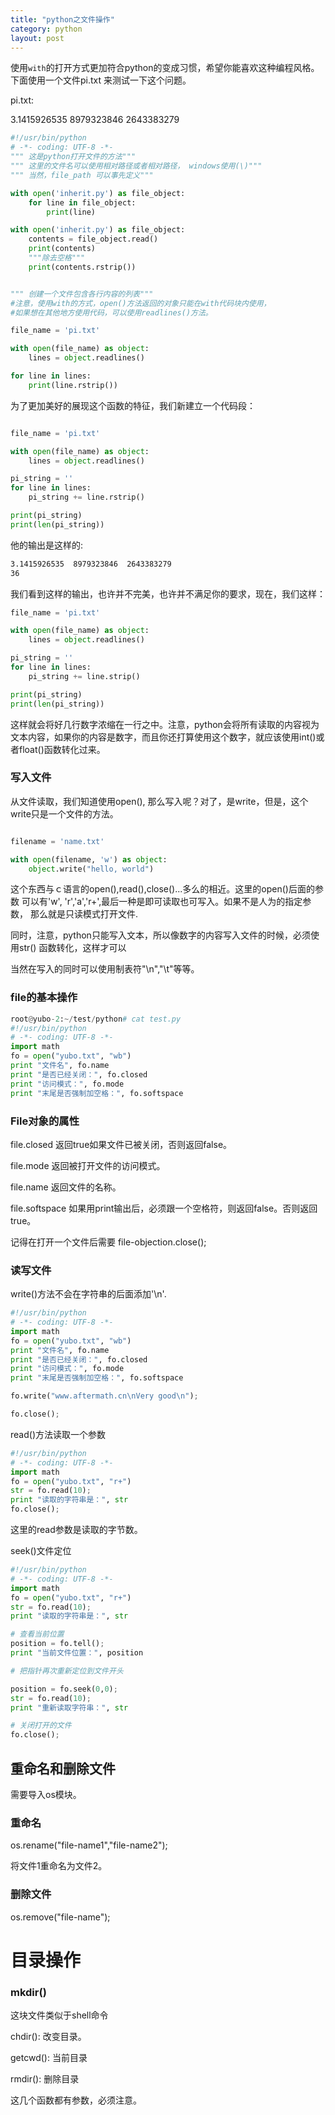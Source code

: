 ```yaml
---
title: "python之文件操作"
category: python
layout: post
---
```


使用`with`的打开方式更加符合python的变成习惯，希望你能喜欢这种编程风格。
下面使用一个文件pi.txt 来测试一下这个问题。

pi.txt:

3.1415926535
  8979323846
  2643383279

```python
#!/usr/bin/python
# -*- coding: UTF-8 -*-
""" 这是python打开文件的方法"""
""" 这里的文件名可以使用相对路径或者相对路径， windows使用(\)"""
""" 当然，file_path 可以事先定义"""

with open('inherit.py') as file_object:
	for line in file_object:
		print(line)

with open('inherit.py') as file_object:
	contents = file_object.read()
	print(contents)
	"""除去空格"""
	print(contents.rstrip())


""" 创建一个文件包含各行内容的列表"""
#注意，使用with的方式，open()方法返回的对象只能在with代码块内使用，
#如果想在其他地方使用代码，可以使用readlines()方法。

file_name = 'pi.txt'

with open(file_name) as object:
    lines = object.readlines()

for line in lines:
    print(line.rstrip())

```
为了更加美好的展现这个函数的特征，我们新建立一个代码段：

```python

file_name = 'pi.txt'

with open(file_name) as object:
    lines = object.readlines()

pi_string = ''
for line in lines:
    pi_string += line.rstrip()

print(pi_string)
print(len(pi_string))
```
他的输出是这样的:

```bash
3.1415926535  8979323846  2643383279
36
```
我们看到这样的输出，也许并不完美，也许并不满足你的要求，现在，我们这样：

```python
file_name = 'pi.txt'

with open(file_name) as object:
    lines = object.readlines()

pi_string = ''
for line in lines:
    pi_string += line.strip()

print(pi_string)
print(len(pi_string))
```
这样就会将好几行数字浓缩在一行之中。注意，python会将所有读取的内容视为文本内容，如果你的内容是数字，而且你还打算使用这个数字，就应该使用int()或者float()函数转化过来。

### 写入文件
从文件读取，我们知道使用open(), 那么写入呢？对了，是write，但是，这个write只是一个文件的方法。

```python

filename = 'name.txt'

with open(filename, 'w') as object:
    object.write("hello, world")
```
这个东西与ｃ语言的open(),read(),close()...多么的相近。这里的open()后面的参数
可以有'w', 'r','a','r+',最后一种是即可读取也可写入。如果不是人为的指定参数，
那么就是只读模式打开文件.

同时，注意，python只能写入文本，所以像数字的内容写入文件的时候，必须使用str()
函数转化，这样才可以

当然在写入的同时可以使用制表符"\n","\t"等等。


### file的基本操作

```python
root@yubo-2:~/test/python# cat test.py
#!/usr/bin/python
# -*- coding: UTF-8 -*-
import math
fo = open("yubo.txt", "wb")
print "文件名", fo.name
print "是否已经关闭：", fo.closed
print "访问模式：", fo.mode
print "末尾是否强制加空格：", fo.softspace
```

### File对象的属性

file.closed	返回true如果文件已被关闭，否则返回false。

file.mode	返回被打开文件的访问模式。

file.name	返回文件的名称。

file.softspace	如果用print输出后，必须跟一个空格符，则返回false。否则返回true。

记得在打开一个文件后需要 file-objection.close();

### 读写文件

write()方法不会在字符串的后面添加'\n'.

```python
#!/usr/bin/python
# -*- coding: UTF-8 -*-
import math
fo = open("yubo.txt", "wb")
print "文件名", fo.name
print "是否已经关闭：", fo.closed
print "访问模式：", fo.mode
print "末尾是否强制加空格：", fo.softspace

fo.write("www.aftermath.cn\nVery good\n");

fo.close();
```

read()方法读取一个参数

```python
#!/usr/bin/python
# -*- coding: UTF-8 -*-
import math
fo = open("yubo.txt", "r+")
str = fo.read(10);
print "读取的字符串是：", str
fo.close();

```

这里的read参数是读取的字节数。

seek()文件定位

```python
#!/usr/bin/python
# -*- coding: UTF-8 -*-
import math
fo = open("yubo.txt", "r+")
str = fo.read(10);
print "读取的字符串是：", str

# 查看当前位置
position = fo.tell();
print "当前文件位置：", position

# 把指针再次重新定位到文件开头

position = fo.seek(0,0);
str = fo.read(10);
print "重新读取字符串：", str

# 关闭打开的文件
fo.close();

```

## 重命名和删除文件

需要导入os模块。

### 重命名

os.rename("file-name1","file-name2");

将文件1重命名为文件2。

### 删除文件

os.remove("file-name");

# 目录操作

### mkdir()

这块文件类似于shell命令

chdir(): 改变目录。

getcwd(): 当前目录

rmdir(): 删除目录

这几个函数都有参数，必须注意。

